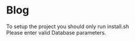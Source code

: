 Blog
=====

To setup the project you should only run install.sh  
Please enter valid Database parameters.